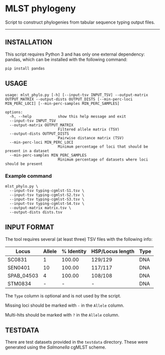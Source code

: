 # MLST phylogeny
Script to construct phylogenies from tabular sequence typing output files.

----

## INSTALLATION

This script requires Python 3 and has only one external dependency: pandas, which can be installed with the 
following command:
```
pip install pandas
```

## USAGE

```
usage: mlst_phylo.py [-h] [--input-tsv INPUT_TSV] --output-matrix OUTPUT_MATRIX --output-dists OUTPUT_DISTS [--min-perc-loci MIN_PERC_LOCI] [--min-perc-samples MIN_PERC_SAMPLES]

options:
  -h, --help            show this help message and exit
  --input-tsv INPUT_TSV
  --output-matrix OUTPUT_MATRIX
                        Filtered allele matrix (TSV)
  --output-dists OUTPUT_DISTS
                        Pairwise distance matrix (TSV)
  --min-perc-loci MIN_PERC_LOCI
                        Minimum percentage of loci that should be present in a dataset
  --min-perc-samples MIN_PERC_SAMPLES
                        Minimum percentage of datasets where loci should be present
```

### Example command
 
```
mlst_phylo.py \
  --input-tsv typing-cgmlst-S1.tsv \
  --input-tsv typing-cgmlst-S2.tsv \
  --input-tsv typing-cgmlst-S3.tsv \
  --input-tsv typing-cgmlst-S4.tsv \
  --output-matrix matrix.tsv \
  --output-dists dists.tsv
```

## INPUT FORMAT

The tool requires several (at least three) TSV files with the following info:

| Locus      | Allele | % Identity | HSP/Locus length | Type |
|------------|--------|------------|------------------|------|
| SC0831     | 1      | 100.00     | 129/129          | DNA  |
| SEN0401    | 10     | 100.00     | 117/117          | DNA  |
| SPAB_04503 | 4      | 100.00     | 108/108          | DNA  |
| STM0834    | -      | -          | -                | DNA  |


The `Type` column is optional and is not used by the script.

Missing loci should be marked with `-` in the `Allele` column.

Multi-hits should be marked with `?` in the `Allele` column.

## TESTDATA

There are test datasets provided in the `testdata` directory.
These were generated using the *Salmonella* cgMLST scheme.
